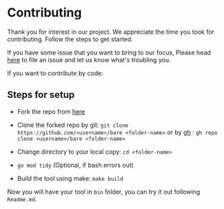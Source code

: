# Contributing

Thank you for interest in our project. We appreciate the time you took for contributing. Follow the steps to get started.

If you have some issue that you want to bring to our focus, Please head [here](https://github.com/bare-cli/bare/issues) to file an issue and let us know what's troubling you.

If you want to contribute by code:

## Steps for setup

- Fork the repo from [here](https://github.com/bare-cli/bare)
- Clone the forked repo by git:
	`git clone https://github.com/<username>/bare <folder-name>`
or by [gh](https://github.com/cli/cli) :
	`gh repo clone <username>/bare <folder-name>`

- Change directory to your local copy:
	`cd <folder-name>`
- `go mod tidy` (Optional, if bash errors out)
- Build the tool using make:
	`make build`

Now you will have your tool in `bin` folder, you can try it out following `Readme.md`. 


	
	